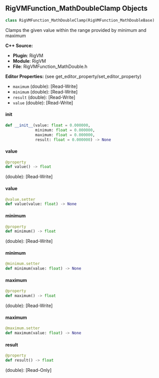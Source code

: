 ## RigVMFunction_MathDoubleClamp Objects

```python
class RigVMFunction_MathDoubleClamp(RigVMFunction_MathDoubleBase)
```

Clamps the given value within the range provided by minimum and maximum

**C++ Source:**

- **Plugin**: RigVM
- **Module**: RigVM
- **File**: RigVMFunction_MathDouble.h

**Editor Properties:** (see get_editor_property/set_editor_property)

- ``maximum`` (double):  [Read-Write]
- ``minimum`` (double):  [Read-Write]
- ``result`` (double):  [Read-Write]
- ``value`` (double):  [Read-Write]

<a id="unreal.RigVMFunction_MathDoubleClamp.__init__"></a>

#### __init__

```python
def __init__(value: float = 0.000000,
             minimum: float = 0.000000,
             maximum: float = 0.000000,
             result: float = 0.000000) -> None
```

<a id="unreal.RigVMFunction_MathDoubleClamp.value"></a>

#### value

```python
@property
def value() -> float
```

(double):  [Read-Write]

<a id="unreal.RigVMFunction_MathDoubleClamp.value"></a>

#### value

```python
@value.setter
def value(value: float) -> None
```

<a id="unreal.RigVMFunction_MathDoubleClamp.minimum"></a>

#### minimum

```python
@property
def minimum() -> float
```

(double):  [Read-Write]

<a id="unreal.RigVMFunction_MathDoubleClamp.minimum"></a>

#### minimum

```python
@minimum.setter
def minimum(value: float) -> None
```

<a id="unreal.RigVMFunction_MathDoubleClamp.maximum"></a>

#### maximum

```python
@property
def maximum() -> float
```

(double):  [Read-Write]

<a id="unreal.RigVMFunction_MathDoubleClamp.maximum"></a>

#### maximum

```python
@maximum.setter
def maximum(value: float) -> None
```

<a id="unreal.RigVMFunction_MathDoubleClamp.result"></a>

#### result

```python
@property
def result() -> float
```

(double):  [Read-Only]

<a id="unreal.RigUnit_MathDoubleClamp"></a>